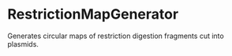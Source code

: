 RestrictionMapGenerator
=======================

Generates circular maps of restriction digestion fragments cut into plasmids.
